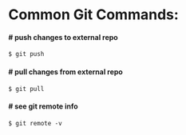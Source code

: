 # Common Git Commands:

#### \# push changes to external repo

`$ git push`

#### \# pull changes from external repo

`$ git pull`

#### \# see git remote info

`$ git remote -v`

